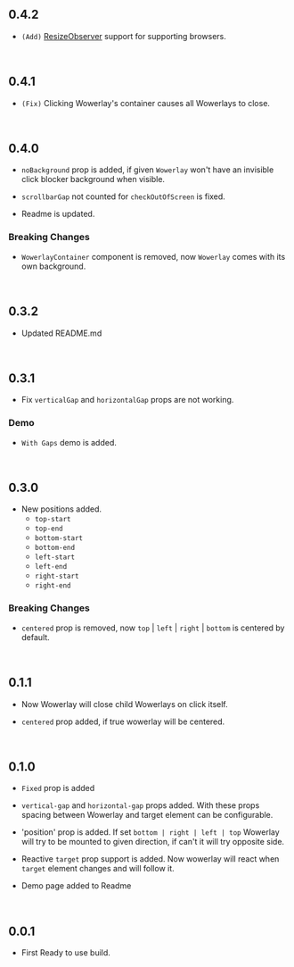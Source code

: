 ## 0.4.2

- `(Add)` [ResizeObserver](https://developer.mozilla.org/en-US/docs/Web/API/ResizeObserver) support for supporting browsers.

<br>

## 0.4.1

- `(Fix)` Clicking Wowerlay's container causes all Wowerlays to close.

<br>

## 0.4.0

- `noBackground` prop is added, if given `Wowerlay` won't have an invisible click blocker background when visible.

- `scrollbarGap` not counted for `checkOutOfScreen` is fixed.

- Readme is updated.

### Breaking Changes

- `WowerlayContainer` component is removed, now `Wowerlay` comes with its own background.

<br>

## 0.3.2

- Updated README.md

<br>

## 0.3.1

- Fix `verticalGap` and `horizontalGap` props are not working.

### Demo

- `With Gaps` demo is added.

<br>

## 0.3.0

- New positions added.
  - `top-start`
  - `top-end`
  - `bottom-start`
  - `bottom-end`
  - `left-start`
  - `left-end`
  - `right-start`
  - `right-end`

### Breaking Changes

- `centered` prop is removed, now `top` | `left` | `right` | `bottom` is centered by default.

<br>

## 0.1.1

- Now Wowerlay will close child Wowerlays on click itself.

- `centered` prop added, if true wowerlay will be centered.

<br>

## 0.1.0

- `Fixed` prop is added

- `vertical-gap` and `horizontal-gap` props added. With these props spacing between Wowerlay and target element can be configurable.

- 'position' prop is added. If set `bottom | right | left | top` Wowerlay will try to be mounted to given direction, if can't it will try opposite side.

- Reactive `target` prop support is added. Now wowerlay will react when `target` element changes and will follow it.

- Demo page added to Readme

<br>

## 0.0.1

- First Ready to use build.
